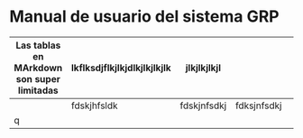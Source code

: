 # Manual de usuario del sistema GRP

| Las tablas en MArkdown son super limitadas | lkflksdjflkjlkjdlkjlkjlkjlk | jlkjlkjlkjl |  |  |  |
| --- | :--- | --- | --- | --- | --- |
|  | fdskjhfsldk | fdskjnfsdkj | fdksjnfsdkj |  |  |
| q |  |  |  |  | q |




